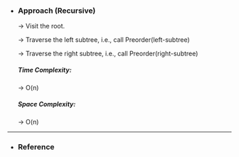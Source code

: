 - <h3>Approach (Recursive)</h3>
    <div>
    <p>
    → Visit the root.
    
    → Traverse the left subtree, i.e., call Preorder(left-subtree)
    
    → Traverse the right subtree, i.e., call Preorder(right-subtree) 
    </p>

    <!-- ![example-1](images/img1.png)<br> -->
    </div>
    <div>
    <h5>Time Complexity: </h5>
    <p>→ O(n)
    </p>
    <h5>Space Complexity:</h5>
    <p>→ O(n)
    </p>
    </div>
<hr>

- <h3>Reference</h3>
<!-- 1. [Click Here](Link) -->